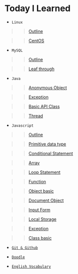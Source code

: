 # Today I Learned

- `Linux`

> > [Outline](https://github.com/ding-co/TIL/blob/main/Linux/Outline.md)

> > [CentOS](https://github.com/ding-co/TIL/blob/main/Linux/CentOS.md)

- `MySQL`

> > [Outline](https://github.com/ding-co/TIL/blob/main/MySQL/Outline.md)

> > [Leaf through](https://github.com/ding-co/TIL/blob/main/MySQL/Leaf-through.md)

- `Java`

> > [Anonymous Object](https://github.com/ding-co/TIL/blob/main/Programming%20Language/Java/Anonymous-object.md)

> > [Exception](https://github.com/ding-co/TIL/blob/main/Programming%20Language/Java/Exception.md)

> > [Basic API Class](https://github.com/ding-co/TIL/blob/main/Programming%20Language/Java/Basic-API.md)

> > [Thread](https://github.com/ding-co/TIL/blob/main/Programming%20Language/Java/Thread.md)

- `Javascript`

> > [Outline](https://github.com/ding-co/TIL/blob/main/Programming%20Language/Javascript/Outline.md)

> > [Primitive data type](https://github.com/ding-co/TIL/blob/main/Programming%20Language/Javascript/Primitive-data-type.md)

> > [Conditional Statement](https://github.com/ding-co/TIL/blob/main/Programming%20Language/Javascript/Conditional-statement.md)

> > [Array](https://github.com/ding-co/TIL/blob/main/Programming%20Language/Javascript/Array.md)

> > [Loop Statement](https://github.com/ding-co/TIL/blob/main/Programming%20Language/Javascript/Loop-statement.md)

> > [Function](https://github.com/ding-co/TIL/blob/main/Programming%20Language/Javascript/Function.md)

> > [Object basic](https://github.com/ding-co/TIL/blob/main/Programming%20Language/Javascript/Object-basic.md)

> > [Document Object](https://github.com/ding-co/TIL/blob/main/Programming%20Language/Javascript/Document-object.md)

> > [Input Form](https://github.com/ding-co/TIL/blob/main/Programming%20Language/Javascript/Input-form.md)

> > [Local Storage](https://github.com/ding-co/TIL/blob/main/Programming%20Language/Javascript/local-storage.md)

> > [Exception](https://github.com/ding-co/TIL/blob/main/Programming%20Language/Javascript/Exception.md)

> > [Class basic](https://github.com/ding-co/TIL/blob/main/Programming%20Language/Javascript/Class-basic.md)

- [`Git & Github`](https://github.com/ding-co/TIL/blob/main/Git%26Github/Git%26Github.md)

- [`Doodle`](https://github.com/ding-co/TIL/blob/main/Doodle/Doodle.md)

- [`English Vocabulary`](https://github.com/ding-co/TIL/blob/main/English/Vocabulary.md)
